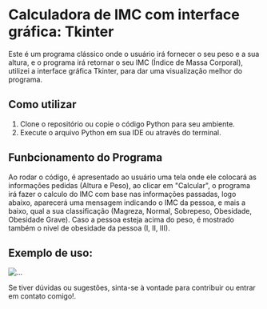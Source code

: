 # Calculadora de IMC com interface gráfica: Tkinter

Este é um programa clássico onde o usuário irá fornecer o seu peso e a sua altura, e o programa irá retornar o seu IMC (Índice de Massa Corporal),
utilizei a interface gráfica Tkinter, para dar uma visualização melhor do programa.

## Como utilizar

1. Clone o repositório ou copie o código Python para seu ambiente.
2. Execute o arquivo Python em sua IDE ou através do terminal.

## Funbcionamento do Programa

Ao rodar o código, é apresentado ao usuário uma tela onde ele colocará as informações pedidas (Altura e Peso), ao clicar em "Calcular", o programa irá
fazer o calculo do IMC com base nas informações passadas, logo abaixo, aparecerá uma mensagem indicando o IMC da pessoa, e mais a baixo, qual a sua
classificação (Magreza, Normal, Sobrepeso, Obesidade, Obesidade Grave). Caso a pessoa esteja acima do peso, é mostrado também o nivel de obesidade da
pessoa (I, II, III).

## Exemplo de uso:

![...](https://i.imgur.com/RrvIXOk.png)

Se tiver dúvidas ou sugestões, sinta-se à vontade para contribuir ou entrar em contato comigo!.
